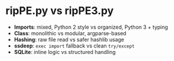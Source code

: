 # ripPE.py vs ripPE3.py

- **Imports**: mixed, Python 2 style vs organized, Python 3 + typing
- **Class**: monolithic vs modular, argparse-based
- **Hashing**: raw file read vs safer hashlib usage
- **ssdeep**: `exec import` fallback vs clean `try/except`
- **SQLite**: inline logic vs structured handling
